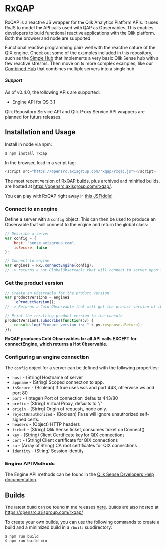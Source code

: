 # RxQAP
RxQAP is a reactive JS wrapper for the Qlik Analytics Platform APIs. It uses RxJS to model the API calls used with QAP as Observables. This enables developers to build functional reactive applications with the Qlik platform. Both the browser and node are supported. 

Functional reactive programming pairs well with the reactive nature of the QIX engine. Check out some of the examples included in this repository, such as the [Simple Hub](http://viz.axisgroup.com/simple-hub/) that implements a very basic Qlik Sense hub with a few reactive streams. Then move on to more complex examples, like our [Combined Hub](http://viz.axisgroup.com/combined-hub/) that combines multiple servers into a single hub.

##### Support
As of v0.4.0, the following APIs are supported:
- Engine API for QS 3.1

Qlik Repository Service API and Qlik Proxy Service API wrappers are planned for future releases.

## Installation and Usage
Install in node via npm:
```
$ npm install rxqap
```

In the browser, load in a script tag:
```javascript
<script src="https://opensrc.axisgroup.com/rxqap/rxqap.js"></script>
```

The most recent version of RxQAP builds, plus archived and minified builds, are hosted at https://opensrc.axisgroup.com/rxqap/.

You can play with RxQAP right away in [this JSFiddle!](https://jsfiddle.net/tx13oozL/)

### Connect to an engine
Define a server with a `config` object. This can then be used to produce an Observable that will connect to the engine and return the global class:
```javascript
// Describe a server
var config = {
    host: "sense.axisgroup.com",
    isSecure: false
};

// Connect to engine
var engine$ = RxQ.connectEngine(config);
// -> returns a hot GlobalObservable that will connect to server upon first subscription
```

### Get the product version
```javascript
// Create an Observable for the product version
var productVersion$ = engine$
    .qProductVersion();
// -> Returns a Cold Observable that will get the product version of the server

// Print the resulting product version to the console
productVersion$.subscribe(function(pv) {
    console.log("Product version is: " + pv.response.qReturn);
});
```

**RxQAP produces Cold Observables for all API calls EXCEPT for connectEngine, which returns a Hot Observable.**

### Configuring an engine connection
The `config` object for a server can be defined with the following properties:
* `host` - (String) Hostname of server
* `appname` - (String) Scoped connection to app.
* `isSecure` - (Boolean) If true uses wss and port 443, otherwise ws and port 80
* `port` - (Integer) Port of connection, defaults 443/80
* `prefix` - (String) Virtual Proxy, defaults to '/'
* `origin` - (String) Origin of requests, node only.
* `rejectUnauthorized` - (Boolean) False will ignore unauthorized self-signed certs.
* `headers` - (Object) HTTP headers
* `ticket` - (String) Qlik Sense ticket, consumes ticket on Connect()
* `key` - (String) Client Certificate key for QIX connections
* `cert` - (String) Client certificate for QIX connections
* `ca` - (Array of String) CA root certificates for QIX connections
* `identity` - (String) Session identity  

### Engine API Methods
The Engine API methods can be found in the [Qlik Sense Developers Help documentation](http://help.qlik.com/en-US/sense-developer/3.1/Subsystems/EngineAPI/Content/Classes/classes.htm).

## Builds
The latest build can be found in the releases [here](https://github.com/axisgroup/RxQAP/releases/tag/v0.4.0). Builds are also hosted at https://opensrc.axisgroup.com/rxqap/.

To create your own builds, you can use the following commands to create a build and a minimized build in a `/build` subdirectory:
```
$ npm run build
$ npm run build-min
```

